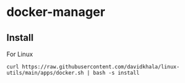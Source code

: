 # docker-manager


## Install
For Linux 
```
curl https://raw.githubusercontent.com/davidkhala/linux-utils/main/apps/docker.sh | bash -s install
```




